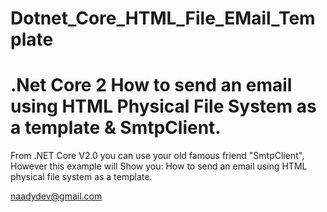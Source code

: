 # Dotnet_Core_HTML_File_EMail_Template
# .Net Core 2 How to send an email using HTML Physical File System as a template & SmtpClient.

From .NET Core V2.0 you can use your old famous friend "SmtpClient", However this example will Show you:
How to send an email using HTML physical file system as a template.

naadydev@gmail.com
